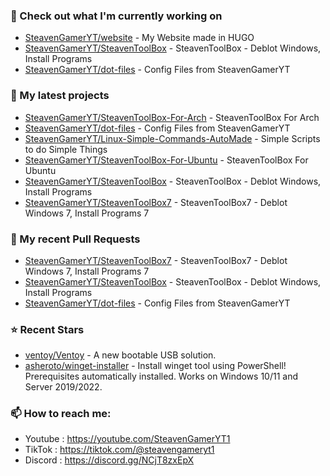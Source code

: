 ### 👷 Check out what I'm currently working on

- [SteavenGamerYT/website](https://github.com/SteavenGamerYT/website) - My Website made in HUGO [](http://arabcraft.ddns.net:1313)
- [SteavenGamerYT/SteavenToolBox](https://github.com/SteavenGamerYT/SteavenToolBox) - SteavenToolBox - Deblot Windows, Install Programs
- [SteavenGamerYT/dot-files](https://github.com/SteavenGamerYT/dot-files) - Config Files from SteavenGamerYT
### 🌱 My latest projects

- [SteavenGamerYT/SteavenToolBox-For-Arch](https://github.com/SteavenGamerYT/SteavenToolBox-For-Arch) - SteavenToolBox For Arch 
- [SteavenGamerYT/dot-files](https://github.com/SteavenGamerYT/dot-files) - Config Files from SteavenGamerYT
- [SteavenGamerYT/Linux-Simple-Commands-AutoMade](https://github.com/SteavenGamerYT/Linux-Simple-Commands-AutoMade) - Simple Scripts to do Simple Things
- [SteavenGamerYT/SteavenToolBox-For-Ubuntu](https://github.com/SteavenGamerYT/SteavenToolBox-For-Ubuntu) - SteavenToolBox For Ubuntu 
- [SteavenGamerYT/SteavenToolBox](https://github.com/SteavenGamerYT/SteavenToolBox) - SteavenToolBox - Deblot Windows, Install Programs
- [SteavenGamerYT/SteavenToolBox7](https://github.com/SteavenGamerYT/SteavenToolBox7) - SteavenToolBox7 - Deblot Windows 7, Install Programs 7
### 🔨 My recent Pull Requests

- [SteavenGamerYT/SteavenToolBox7](https://github.com/SteavenGamerYT/SteavenToolBox7) - SteavenToolBox7 - Deblot Windows 7, Install Programs 7
- [SteavenGamerYT/SteavenToolBox](https://github.com/SteavenGamerYT/SteavenToolBox) - SteavenToolBox - Deblot Windows, Install Programs
- [SteavenGamerYT/dot-files](https://github.com/SteavenGamerYT/dot-files) - Config Files from SteavenGamerYT

### ⭐ Recent Stars

- [ventoy/Ventoy](https://github.com/ventoy/Ventoy) - A new bootable USB solution.
- [asheroto/winget-installer](https://github.com/asheroto/winget-installer) - Install winget tool using PowerShell! Prerequisites automatically installed. Works on Windows 10/11 and Server 2019/2022.
### 📫 How to reach me:
  - Youtube   : <https://youtube.com/SteavenGamerYT1>
  - TikTok    : <https://tiktok.com/@steavengameryt1>
  - Discord   : <https://discord.gg/NCjT8zxEpX>
